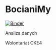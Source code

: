 # BocianiMy
[![Binder](https://mybinder.org/badge_logo.svg)](https://mybinder.org/v2/gh/230443/BocianiMy-public/HEAD)

Analiza danych

Wolontariat CKE4


